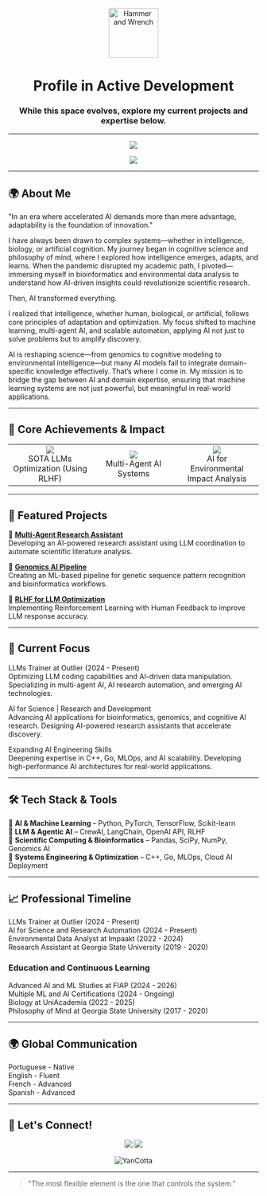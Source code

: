 <div align="center">
  <img src="https://raw.githubusercontent.com/Tarikul-Islam-Anik/Animated-Fluent-Emojis/master/Emojis/Objects/Hammer%20and%20Wrench.png" alt="Hammer and Wrench" width="100" height="100"/>
  
  # Profile in Active Development
  
  ### While this space evolves, explore my current projects and expertise below.
</div>

---
<div align="center">
  <img src="https://capsule-render.vercel.app/api?type=waving&color=0:0c4a9d,100:00d4ff&height=120&section=header&text=Yan%20Cotta&fontSize=75&fontColor=ffffff&fontAlignY=35&animation=twinkling"/>
</div>
<p align="center">
  <img src="https://readme-typing-svg.herokuapp.com/?lines=AI%20%26%20Machine%20Learning%20Engineer;AI%20Generalist;Agentic%20AI%20Engineer;Cognitive%20Scientist;Full%20Stack%20Data%20Scientist;Bioinformatics%20Developer;Software%20Developer;Biologist%20and%20Biotechnologist;Philosopher%20of%20Mind&font=Fira%20Code&center=true&width=440&height=45&color=00d4ff&vCenter=true&size=22">
</p>

---

## 🌍 About Me
"In an era where accelerated AI demands more than mere advantage, adaptability is the foundation of innovation."

I have always been drawn to complex systems—whether in intelligence, biology, or artificial cognition. My journey began in cognitive science and philosophy of mind, where I explored how intelligence emerges, adapts, and learns. When the pandemic disrupted my academic path, I pivoted—immersing myself in bioinformatics and environmental data analysis to understand how AI-driven insights could revolutionize scientific research.

Then, AI transformed everything.

I realized that intelligence, whether human, biological, or artificial, follows core principles of adaptation and optimization. My focus shifted to machine learning, multi-agent AI, and scalable automation, applying AI not just to solve problems but to amplify discovery.

AI is reshaping science—from genomics to cognitive modeling to environmental intelligence—but many AI models fail to integrate domain-specific knowledge effectively. That’s where I come in. My mission is to bridge the gap between AI and domain expertise, ensuring that machine learning systems are not just powerful, but meaningful in real-world applications.

---

## 🎯 Core Achievements & Impact

<div align="center">
  <table>
    <tr>
      <td align="center" width="33%">
        <img src="https://img.shields.io/badge/64%25-AI_Efficiency_Boost-success?style=for-the-badge" />
        <br> SOTA LLMs Optimization (Using RLHF)
      </td>
      <td align="center" width="33%">
        <img src="https://img.shields.io/badge/1000+-Concurrent_Tasks-blue?style=for-the-badge" />
        <br> Multi-Agent AI Systems
      </td>
      <td align="center" width="33%">
        <img src="https://img.shields.io/badge/500+-ESG_Enterprise_Analysis-orange?style=for-the-badge" />
        <br> AI for Environmental Impact Analysis
      </td>
    </tr>
  </table>
</div>

---

## 🚀 Featured Projects
📌 **[Multi-Agent Research Assistant](https://github.com/YanCotta/MultiAgentResearchAI)**  
Developing an AI-powered research assistant using LLM coordination to automate scientific literature analysis.

📌 **[Genomics AI Pipeline](https://github.com/YanCotta/GenomicsAI)**  
Creating an ML-based pipeline for genetic sequence pattern recognition and bioinformatics workflows.

📌 **[RLHF for LLM Optimization](https://github.com/YanCotta/RLHF_LLMOptimization)**  
Implementing Reinforcement Learning with Human Feedback to improve LLM response accuracy.

---

## 🚀 Current Focus
LLMs Trainer at Outlier (2024 - Present)  
Optimizing LLM coding capabilities and AI-driven data manipulation. Specializing in multi-agent AI, AI research automation, and emerging AI technologies.

AI for Science | Research and Development  
Advancing AI applications for bioinformatics, genomics, and cognitive AI research. Designing AI-powered research assistants that accelerate discovery.

Expanding AI Engineering Skills  
Deepening expertise in C++, Go, MLOps, and AI scalability. Developing high-performance AI architectures for real-world applications.

---

## 🛠 Tech Stack & Tools
🔹 **AI & Machine Learning** – Python, PyTorch, TensorFlow, Scikit-learn  
🔹 **LLM & Agentic AI** – CrewAI, LangChain, OpenAI API, RLHF  
🔹 **Scientific Computing & Bioinformatics** – Pandas, SciPy, NumPy, Genomics AI  
🔹 **Systems Engineering & Optimization** – C++, Go, MLOps, Cloud AI Deployment  

---

## 📈 Professional Timeline

LLMs Trainer at Outlier (2024 - Present)  
AI for Science and Research Automation (2024 - Present)  
Environmental Data Analyst at Impaakt (2022 - 2024)  
Research Assistant at Georgia State University (2019 - 2020)  

### Education and Continuous Learning
Advanced AI and ML Studies at FIAP (2024 - 2026)  
Multiple ML and AI Certifications (2024 - Ongoing)  
Biology at UniAcademia (2022 - 2025)  
Philosophy of Mind at Georgia State University (2017 - 2020)  

---

## 🌍 Global Communication
Portuguese - Native  
English - Fluent  
French - Advanced  
Spanish - Advanced  

---

## 🤝 Let's Connect!
<div align="center">
  <a href="https://linkedin.com/in/yan-cotta"><img src="https://img.shields.io/badge/Connect_on_LinkedIn-0077B5?style=for-the-badge&logo=linkedin&logoColor=white"/></a>
  <a href="mailto:yanpcotta@gmail.com"><img src="https://img.shields.io/badge/Send_an_Email-D14836?style=for-the-badge&logo=gmail&logoColor=white"/></a>
</div>

<p align="center"> 
  <img src="https://komarev.com/ghpvc/?username=YanCotta&label=Profile%20views&color=0e75b6&style=flat" alt="YanCotta"/> 
</p>

---

> "The most flexible element is the one that controls the system."
